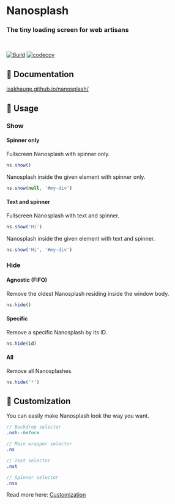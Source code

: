 # Nanosplash

### The tiny loading screen for web artisans

<br>

[![Build](https://github.com/isakhauge/nanosplash/actions/workflows/ci.yml/badge.svg?branch=production)](https://github.com/isakhauge/nanosplash/actions/workflows/ci.yml)
[![codecov](https://codecov.io/gh/isakhauge/nanosplash/graph/badge.svg?token=KDUC5H82UE)](https://codecov.io/gh/isakhauge/nanosplash)

## 💖 Documentation

[isakhauge.github.io/nanosplash/](https://isakhauge.github.io/nanosplash/)

## 🚀 Usage

### Show

#### Spinner only

Fullscreen Nanosplash with spinner only.

```js
ns.show()
```

Nanosplash inside the given element with spinner only.

```js
ns.show(null, '#my-div')
```

#### Text and spinner

Fullscreen Nanosplash with text and spinner.

```js
ns.show('Hi')
```

Nanosplash inside the given element with text and spinner.

```js
ns.show('Hi', '#my-div')
```

### Hide

#### Agnostic (FIFO)

Remove the oldest Nanosplash residing inside the window body.

```js
ns.hide()
```

#### Specific

Remove a specific Nanosplash by its ID.

```js
ns.hide(id)
```

#### All

Remove all Nanosplashes.

```js
ns.hide('*')
```

## 🦄 Customization

You can easily make Nanosplash look the way you want.

```scss
// Backdrop selector
.nsh::before

// Main wrapper selector
.ns

// Text selector
.nst

// Spinner selector
.nss
```

Read more here: [Customization](https://isakhauge.github.io/nanosplash/api/start/customize.html)
